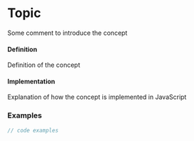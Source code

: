 <!--- 
LIST OF REQUIREMENTS
explain while, for, and for-in loops
be able to loop any number of times, forward counting up to some limit, backwards counting down to 0
loop over an array, forwards, and backwards
loop over an object
 --->
# Topic
<!--- introduction --->
Some comment to introduce the concept

<!--- explanation --->
#### Definition
Definition of the concept

#### Implementation
Explanation of how the concept is implemented in JavaScript

### Examples
```js
// code examples
```